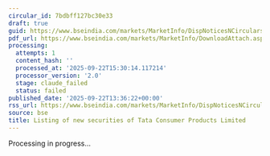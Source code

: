 ```yaml
---
circular_id: 7bdbff127bc30e33
draft: true
guid: https://www.bseindia.com/markets/MarketInfo/DispNoticesNCirculars.aspx?Noticeid={75077DE7-BC89-4539-845D-D8CDB0FE3EF1}&noticeno=20250922-35&dt=09/22/2025&icount=35&totcount=56&flag=0
pdf_url: https://www.bseindia.com/markets/MarketInfo/DownloadAttach.aspx?id=20250922-35&attachedId=eff669d0-bdda-42fa-b3eb-2c7bbef326c0
processing:
  attempts: 1
  content_hash: ''
  processed_at: '2025-09-22T15:30:14.117214'
  processor_version: '2.0'
  stage: claude_failed
  status: failed
published_date: '2025-09-22T13:36:22+00:00'
rss_url: https://www.bseindia.com/markets/MarketInfo/DispNoticesNCirculars.aspx?Noticeid={75077DE7-BC89-4539-845D-D8CDB0FE3EF1}&noticeno=20250922-35&dt=09/22/2025&icount=35&totcount=56&flag=0
source: bse
title: Listing of new securities of Tata Consumer Products Limited
---
```


Processing in progress...